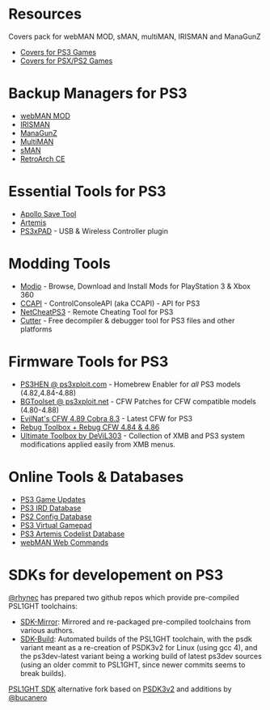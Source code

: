 # Resources
Covers pack for webMAN MOD, sMAN, multiMAN, IRISMAN and ManaGunZ
 
* [Covers for PS3 Games](https://github.com/aldostools/Resources/releases/download/1.0/EP0001-BLES80608_00-COVERS0000000000.pkg)
* [Covers for PSX/PS2 Games](https://github.com/aldostools/Resources/releases/download/1.0/EP0001-BLES80608_00-COVERS00000RETRO.pkg)
 
# Backup Managers for PS3
* [webMAN MOD](https://github.com/aldostools/webMAN-MOD/releases)
* [IRISMAN](https://github.com/aldostools/IRISMAN/releases)
* [ManaGunZ](https://github.com/Zarh/ManaGunZ/releases)
* [MultiMAN](https://store.brewology.com/ahomebrew.php?brewid=24)
* [sMAN](https://store.brewology.com/ahomebrew.php?brewid=309)
* [RetroArch CE](https://store.brewology.com/ahomebrew.php?brewid=152) 
 
# Essential Tools for PS3
* [Apollo Save Tool](https://store.brewology.com/ahomebrew.php?brewid=321) 
* [Artemis](https://store.brewology.com/ahomebrew.php?brewid=152)
* [PS3xPAD](https://www.psx-place.com/resources/ps3xpad.22/) - USB & Wireless Controller plugin

# Modding Tools
* [Modio](https://github.com/ohhsodead/modio) - Browse, Download and Install Mods for PlayStation 3 & Xbox 360
* [CCAPI](https://store.brewology.com/ahomebrew.php?brewid=254) - ControlConsoleAPI (aka CCAPI) - API for PS3
* [NetCheatPS3](https://github.com/Dnawrkshp/NetCheatPS3) - Remote Cheating Tool for PS3
* [Cutter](https://cutter.re/#features) - Free decompiler & debugger tool for PS3 files and other platforms
 
# Firmware Tools for PS3
* [PS3HEN @ ps3xploit.com](https://ps3xploit.com) - Homebrew Enabler for *all* PS3 models (4.82,4.84-4.88)
* [BGToolset @ ps3xploit.net](https://ps3xploit.net/bgtoolset/) - CFW Patches for CFW compatible models (4.80-4.88)
* [EvilNat's CFW 4.89 Cobra 8.3](https://www.brewology.com/?p=4661) - Latest CFW for PS3
* [Rebug Toolbox + Rebug CFW 4.84 & 4.86](https://store.brewology.com/ahomebrew.php?brewid=308)
* [Ultimate Toolbox by DeViL303](https://store.brewology.com/ahomebrew.php?brewid=326) - Collection of XMB and PS3 system modifications applied easily from XMB menus.
 
# Online Tools & Databases
* [PS3 Game Updates](https://ps3.aldostools.org/updates.html)
* [PS3 IRD Database](https://ps3.aldostools.org/ird.html)
* [PS2 Config Database](https://ps3.aldostools.org/ps2config.html)
* [PS3 Virtual Gamepad](https://pad.aldostools.org)
* [PS3 Artemis Codelist Database](https://ps3.aldostools.org/codelist.html)
* [webMAN Web Commands](https://github.com/aldostools/webMAN-MOD/wiki/Web-Commands)
 
# SDKs for developement on PS3
[@rhynec](https://github.com/rhynec?tab=repositories) has prepared two github repos which provide pre-compiled PSL1GHT toolchains:
- [SDK-Mirror](https://github.com/PS3SDK-Misc/SDK-Mirror): Mirrored and re-packaged pre-compiled toolchains from various authors.
- [SDK-Build](https://github.com/PS3SDK-Misc/SDK-Build): Automated builds of the PSL1GHT toolchain, with the psdk variant meant as a re-creation of PSDK3v2 for Linux (using gcc 4), and the ps3dev-latest variant being a working build of latest ps3dev sources (using an older commit to PSL1GHT, since newer commits seems to break builds).
 
[PSL1GHT SDK](https://github.com/bucanero/psl1ghtv2_ports) alternative fork based on [PSDK3v2](https://github.com/Estwald/PSDK3v2) and additions by [@bucanero](https://github.com/bucanero?tab=repositories)
